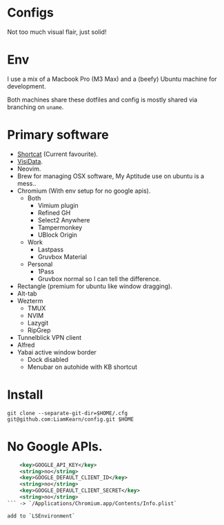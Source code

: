 # Configs
Not too much visual flair, just solid!

# Env
I use a mix of a Macbook Pro (M3 Max) and a (beefy) Ubuntu machine for development.

Both machines share these dotfiles and config is mostly shared via branching on `uname`.

# Primary software
- [Shortcat](https://shortcat.app/) (Current favourite).
- [VisiData](https://www.visidata.org/).
- Neovim.
- Brew for managing OSX software, My Aptitude use on ubuntu is a mess..
- Chromium (With env setup for no google apis).
    - Both
        - Vimium plugin
        - Refined GH
        - Select2 Anywhere
        - Tampermonkey
        - UBlock Origin
    - Work
        - Lastpass
        - Gruvbox Material
    - Personal
        - 1Pass
        - Gruvbox normal so I can tell the difference.
- Rectangle (premium for ubuntu like window dragging).
- Alt-tab
- Wezterm
    - TMUX
    - NVIM
    - Lazygit
    - RipGrep
- Tunnelblick VPN client
- Alfred
- Yabai active window border
    - Dock disabled
    - Menubar on autohide with KB shortcut

# Install
```fish
git clone --separate-git-dir=$HOME/.cfg git@github.com:LiamKearn/config.git $HOME
```

# No Google APIs.
```xml
    <key>GOOGLE_API_KEY</key>
    <string>no</string>
    <key>GOOGLE_DEFAULT_CLIENT_ID</key>
    <string>no</string>
    <key>GOOGLE_DEFAULT_CLIENT_SECRET</key>
    <string>no</string>
``` -> `/Applications/Chromium.app/Contents/Info.plist`

add to `LSEnvironment`
